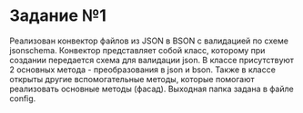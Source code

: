 # Задание №1

Реализован конвектор файлов из JSON в BSON с валидацией по схеме jsonschema.
Конвектор представляет собой класс, которому при создании передается схема для валидации json. В классе присутствуют 2 основных метода - преобразования в json и bson. Также в классе открыты другие вспомогательные методы, которые помогают реализовать основные методы (фасад).
Выходная папка задана в файле config.
